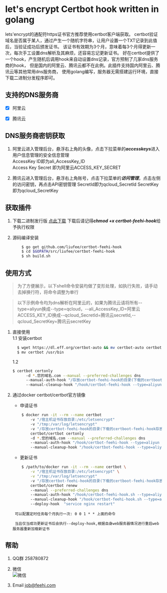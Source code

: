 let's encrypt Certbot hook written in golang
===============================

lets'encrypt的通配符https证书官方推荐使用certbot客户端获取。
certbot验证域名是否属于某人，通过产生一个随机字符串，让用户设置一个TXT记录到此值后，当验证成功后颁发证书。
该证书有效期为3个月，意味着每3个月得更新一次，每次手工设置dns解析及其麻烦，还容易忘记更新证书。
好在certbot提供了一个hook，产生随机后调用hook来自动设置dns记录，官方预制了几家dns服务商的hook，
但是国内的阿里云、腾讯云都不在此例。此插件支持国内阿里云、腾讯云等其他常用dns服务商，
使用golang编写，服务器无需搭建运行环境，直接下载二进制分发程序即可。


支持的DNS服务商
-------
- [x] 阿里云

- [x] 腾讯云


DNS服务商密钥获取
---------------
1. 阿里云进入管理后台，悬浮右上角的头像，点击下拉菜单的***accesskeys***进入用户信息管理的安全信息管理  
  AccessKey ID即为ali_AccessKey_ID  
  Access Key Secret 即为阿里云ACCESS_KEY_SECRET

2. 腾讯云进入管理后台，悬浮右上角账号，点击下拉菜单的***访问管理***，点击左侧的访问密钥，再点击API密钥管理
  SecretId即为qcloud_SecretId
  SecretKey即为qcloud_SecretKey
  
  
获取插件
---------------
1. 下载二进制发行版 [点此下载](https://resource-1251086492.cos.ap-shanghai.myqcloud.com/opensource/certbot-feehi-hook) 下载后请记得***chmod +x certbot-feehi-hook***给予执行权限

2. 源码编译安装  
    ```bash
        $ go get github.com/liufee/certbot-feehi-hook
        $ cd $GOPATH/src/liufee/certbot-feehi-hook
        $ sh build.sh
    ```

使用方式
---------------
>为了方便展示，以下shell命令安装均做了变形处理，如执行失败，请手动去掉换行符，将命令调整为单行  

>以下示例命令均为dns解析在阿里云的，如果为腾讯云请将所有--type=aliyun换成--type=qcloud，--ali_AccessKey_ID=阿里云ACCESS_KEY_ID换成--qcloud_SecretId=腾讯云secretId,--qcloud_SecretKey=腾讯云secretKey

1. 直接使用  
    1.1 安装certbot
    ```bash
      $ wget https://dl.eff.org/certbot-auto && mv certbot-auto certbot && chmod +x certbot
      $ mv certbot /usr/bin
    ```
    1.2
      ```bash
      $ certbot certonly 
            -d *.您的域名.com --manual --preferred-challenges dns
            --manual-auth-hook "/存放certbot-feehi-hook的目录(下载的certboot-feehi-hook存放目录)/certbot-feehi-hook --type=aliyun --action=add --ali_AccessKey_ID=阿里云ACCESS_KEY_ID --ali_Access_Key_Secret=阿里云ACCESS_KEY_SECRET" 
            --manual-cleanup-hook "/hook/certbot-feehi-hook --type=aliyun --action=delete --ali_AccessKey_ID=阿里云ACCESS_KEY_ID --ali_Access_Key_Secret=阿里云ACCESS_KEY_SECRET"
      ```

2. 通过docker certbot/certbot官方镜像
    * 申请证书
    ```bash
        $ docker run -it --rm --name certbot 
            -v "/宿主机证书存放目录:/etc/letsencrypt" 
            -v "/tmp:/var/log/letsencrypt" 
            -v "/存放certbot-feehi-hook的目录(下载的certboot-feehi-hook存放目录):/hook" 
            certbot/certbot certonly 
            -d *.您的域名.com --manual --preferred-challenges dns
            --manual-auth-hook "/hook/certbot-feehi-hook --type=aliyun --action=add --ali_AccessKey_ID=阿里云ACCESS_KEY_ID --ali_Access_Key_Secret=阿里云ACCESS_KEY_SECRET" 
            --manual-cleanup-hook "/hook/certbot-feehi-hook --type=aliyun --action=delete --ali_AccessKey_ID=阿里云ACCESS_KEY_ID --ali_Access_Key_Secret=阿里云ACCESS_KEY_SECRET"
     ```
   * 更新证书
   ```bash
       $ /path/to/docker run -it --rm --name certbot \
           -v "/宿主机证书存放目录:/etc/letsencrypt" \
           -v "/tmp:/var/log/letsencrypt"
           -v "/存放certbot-feehi-hook的目录(下载的certboot-feehi-hook存放目录):/hook" 
           certbot/certbot renew 
           --manual --preferred-challenges dns
           --manual-auth-hook "/hook/certbot-feehi-hook.sh --type=aliyun --action=add --ali_AccessKey_ID=阿里云ACCESS_KEY_ID --ali_Access_Key_Secret=阿里云ACCESS_KEY_SECRET" 
           --manual-cleanup-hook "/hook/certbot-feehi-hook.sh --type=aliyun --action=delete --ali_AccessKey_ID=阿里云ACCESS_KEY_ID --ali_Access_Key_Secret=阿里云ACCESS_KEY_SECRET"
           --deploy-hook  "service nginx restart"
    ```
        可以配置定时任务每个月执行一次: 0 0 1 * * 上面的命令

        当且仅当成功更新证书后会执行--deploy-hook,根据自身web服务器情况进行重启web服务器重新加载新证书
       
       
帮助
---------------
1. QQ群 258780872

2. 微信 <br> ![微信](http://img-1251086492.cosgz.myqcloud.com/github/wechat.png)

3. Email job@feehi.com
